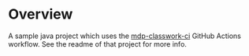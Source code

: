 # Overview

A sample java project which uses the [mdp-classwork-ci](https://github.com/ivaylopp/mdp-classwork-ci) GitHub Actions workflow. See the readme of that project for more info.
